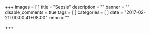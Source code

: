 +++
images = [
]
title = "Sepsis"
description = ""
banner = ""
disable_comments = true
tags = [
]
categories = [
]
date = "2017-02-21T00:00:41+08:00"
menu = ""

+++

<!--more-->
